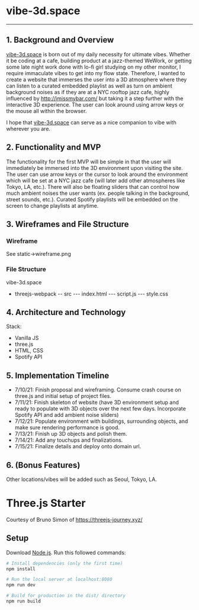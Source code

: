 # vibe-3d.space
----------------------------------------------
## 1. Background and Overview
[vibe-3d.space](https:vibe-3d.space) is born out of my daily necessity for ultimate vibes. Whether it be coding at a cafe, building product at a jazz-themed WeWork, or getting some late night work done with lo-fi girl studying on my other monitor, I require immaculate vibes to get into my flow state. Therefore, I wanted to create a website that immerses the user into a 3D atmosphere where they can listen to a curated embedded playlist as well as turn on ambient background noises as if they are at a NYC rooftop jazz cafe, highly influenced by http://imissmybar.com/ but taking it a step further with the interactive 3D experience. The user can look around using arrow keys or the mouse all within the browser. 

I hope that [vibe-3d.space](https:vibe-3d.space) can serve as a nice companion to vibe with wherever you are.
## 2. Functionality and MVP
The functionality for the first MVP will be simple in that the user will immediately be immersed into the 3D environment upon visiting the site. The user can use arrow keys or the cursor to look around the environment which will be set at a NYC jazz cafe (will later add other atmospheres like Tokyo, LA, etc.). There will also be floating sliders that can control how much ambient noises the user wants (ex. people talking in the background, street sounds, etc.). Curated Spotify playlists will be embedded on the screen to change playlists at anytime.
## 3. Wireframes and File Structure
### Wireframe
See static->wireframe.png
### File Structure
vibe-3d.space
- threejs-webpack
-- src
--- index.html
--- script.js
--- style.css

## 4. Architecture and Technology
Stack: 
- Vanilla JS
- three.js
- HTML, CSS
- Spotify API

## 5. Implementation Timeline
- 7/10/21: Finish proposal and wireframing. Consume crash course on three.js and initial setup of project files.
- 7/11/21: Finish skeleton of website (have 3D environment setup and ready to populate with 3D objects over the next few days. Incorporate Spotify API and add ambient noise sliders)
- 7/12/21: Populate environment with buildings, surrounding objects, and make sure rendering performance is good.
- 7/13/21: Finish up 3D objects and polish them.
- 7/14/21: Add any touchups and finalizations.
- 7/15/21: Finalize details and deploy onto domain url.
## 6. (Bonus Features)
Other locations/vibes will be added such as Seoul, Tokyo, LA.

# Three.js Starter
Courtesy of Bruno Simon of https://threejs-journey.xyz/

## Setup
Download [Node.js](https://nodejs.org/en/download/).
Run this followed commands:

``` bash
# Install dependencies (only the first time)
npm install

# Run the local server at localhost:8080
npm run dev

# Build for production in the dist/ directory
npm run build
```
